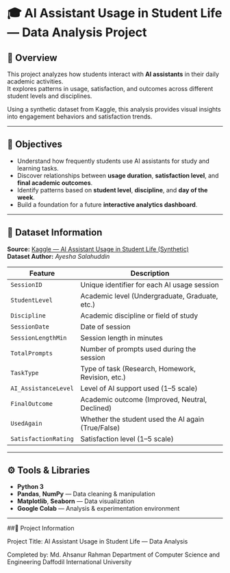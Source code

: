 # 🎓 AI Assistant Usage in Student Life — Data Analysis Project

## 📘 Overview
This project analyzes how students interact with **AI assistants** in their daily academic activities.  
It explores patterns in usage, satisfaction, and outcomes across different student levels and disciplines.

Using a synthetic dataset from Kaggle, this analysis provides visual insights into engagement behaviors and satisfaction trends.

---

## 🎯 Objectives
- Understand how frequently students use AI assistants for study and learning tasks.
- Discover relationships between **usage duration**, **satisfaction level**, and **final academic outcomes**.
- Identify patterns based on **student level**, **discipline**, and **day of the week**.
- Build a foundation for a future **interactive analytics dashboard**.

---

## 🧩 Dataset Information
**Source:** [Kaggle — AI Assistant Usage in Student Life (Synthetic)](https://www.kaggle.com/datasets/ayeshasal89/ai-assistant-usage-in-student-life-synthetic)  
**Dataset Author:** *Ayesha Salahuddin*  

| Feature | Description |
|----------|--------------|
| `SessionID` | Unique identifier for each AI usage session |
| `StudentLevel` | Academic level (Undergraduate, Graduate, etc.) |
| `Discipline` | Academic discipline or field of study |
| `SessionDate` | Date of session |
| `SessionLengthMin` | Session length in minutes |
| `TotalPrompts` | Number of prompts used during the session |
| `TaskType` | Type of task (Research, Homework, Revision, etc.) |
| `AI_AssistanceLevel` | Level of AI support used (1–5 scale) |
| `FinalOutcome` | Academic outcome (Improved, Neutral, Declined) |
| `UsedAgain` | Whether the student used the AI again (True/False) |
| `SatisfactionRating` | Satisfaction level (1–5 scale) |

---

## ⚙️ Tools & Libraries
- **Python 3**
- **Pandas**, **NumPy** — Data cleaning & manipulation  
- **Matplotlib**, **Seaborn** — Data visualization  
- **Google Colab** — Analysis & experimentation environment  

---
##🧾 Project Information

Project Title:
AI Assistant Usage in Student Life — Data Analysis

Completed by:
Md. Ahsanur Rahman
Department of Computer Science and Engineering
Daffodil International University

